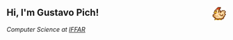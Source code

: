 ## Hi, I'm Gustavo Pich!  <img src="chicken-stardew-valley.gif" alt="Descrição do GIF" style="float: right; margin-left: 10px;" width="30" />
<img align='right' src="https://media.giphy.com/media/ieyl9zmCjO4b4t6qoY/giphy.gif" width="0">
<p><em>Computer Science at <a href="https://www.iffarroupilha.edu.br/portal">IFFAR
